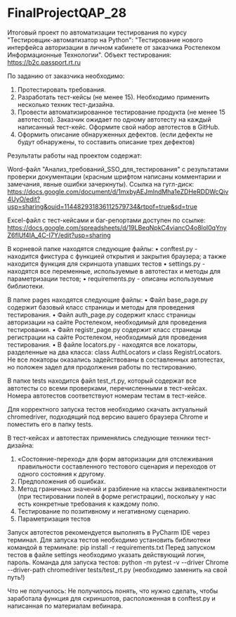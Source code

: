 # FinalProjectQAP_28

Итоговый проект по автоматизации тестирования по курсу "Тестировщик-автоматизатор на Python":
"Тестирование нового интерфейса авторизации в личном кабинете от заказчика Ростелеком Информационные Технологии".
Объект тестирования: https://b2c.passport.rt.ru

По заданию от заказчика необходимо:
1.	Протестировать требования.
2.	Разработать тест-кейсы (не менее 15). Необходимо применить несколько техник тест-дизайна.
3.	Провести автоматизированное тестирование продукта (не менее 15 автотестов). Заказчик ожидает по одному автотесту на каждый написанный тест-кейс. Оформите свой набор автотестов в GitHub.
4.	Оформить описание обнаруженных дефектов. (если дефекты не будут обнаружены, то составить описание трех дефектов)

Результаты работы над проектом содержат:

Word-файл "Анализ_требований_SSO_для_тестирования" с результатами проверки документации (красным шрифтом написаны комментарии и замечания, явные ошибки зачеркнуты). 
Ссылка на гугл-диск: https://docs.google.com/document/d/1mxbyAEJmlndMha1eZDHeRDDWcQiv4UyO/edit?usp=sharing&ouid=114482931836112579734&rtpof=true&sd=true

Excel-файл с тест-кейсами и баг-репортами доступен по ссылке: https://docs.google.com/spreadsheets/d/19LBeqNpkC4viancO4o8lol0qYnyZ6flUf4IA_4C-I7Y/edit?usp=sharing

В корневой папке находятся следующие файлы:
•	conftest.py - находится фикстура с функцией открытия и закрытия браузера; а также находится функция для скриншота упавших тестов 
•	settings.py - находятся все переменные, используемые в автотестах и методы для параметризации тестов;
•	requirements.py - описаны используемые библиотеки.

В папке pages находятся следующие файлы:
•	Файл base_page.py содержит базовый класс страницы и методы для проведения тестирования.
•	Файл auth_page.py содержит класс страницы авторизации на сайте Ростелеком, необходимый для проведения тестирования.
•	Файл registr_page.py содержит класс страницы регистрации на сайте Ростелеком, необходимый для проведения тестирования.
•	В файле locators.py - находятся все локаторы, разделенные на два класса: class AuthLocators и class RegistrLocators.
Не все локаторы оказались задействованы в составленных автотестах, но положен задел для продолжения работы по тестированию.

В папке tests находится файл test_rt.py, который содержат все автотесты со всеми проверками, перечисленными в тест-кейсах.
Номера автотестов соответствуют номерам тестам в тест-кейсе.

Для корректного запуска тестов необходимо скачать актуальный chromedriver, подходящий под версию вашего браузера Chrome и поместить его в папку tests.

В тест-кейсах и автотестах применялись следующие техники тест-дизайна:
1. «Состояние-переход» для форм авторизации для отслеживания правильности составленного тестового сценария и переходов от одного состояния к другому.
2. Предположения об ошибках. 
3. Метод граничных значений и разбиение на классы эквивалентности (при тестировании полей в форме регистрации), поскольку у нас есть конкретные требования к каждому полю.
4. Тестирование по позитивному и негативному сценарию.
5. Параметризация тестов

Запуск автотестов рекомендуется выполнять в PyCharm IDE через терминал.
Для запуска тестов необходимо установить библиотеки командой в терминале: pip install -r requirements.txt
Перед запуском тестов в файле settings необходимо указать действующий логин, пароль.
Команда для запуска тестов: python -m pytest -v --driver Chrome --driver-path chromedriver tests/test_rt.py (необходимо заменить на свой путь!)

Что не получилось: 
Не получилось понять, что нужно сделать, чтобы заработала функция для скриншотов, расположенная в conftest.py и написанная по материалам вебинара.
